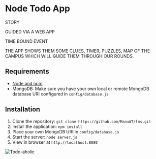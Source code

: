 # Node Todo App

STORY

GUIDED VIA A WEB APP

TIME BOUND EVENT

THE APP SHOWS THEM SOME CLUES, TIMER, PUZZLES, MAP OF THE CAMPUS WHICH WILL GUIDE THEM THROUGH OUR ROUNDS.


## Requirements

- [Node and npm](http://nodejs.org)
- MongoDB: Make sure you have your own local or remote MongoDB database URI configured in `config/database.js`

## Installation

1. Clone the repository: `git clone https://github.com/ManuAT/lms.git`
2. Install the application: `npm install`
3. Place your own MongoDB URI in `config/database.js`
3. Start the server: `node server.js`
4. View in browser at `http://localhost:8080`





![Todo-aholic](http://i.imgur.com/ikyqgrn.png)
